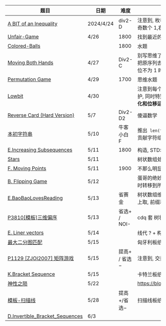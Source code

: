 | 题目                                                         | 日期      | 难度          | 思路                                                         |
| ------------------------------------------------------------ | --------- | ------------- | ------------------------------------------------------------ |
| [A BIT of an Inequality](https://codeforces.com/contest/1957/problem/D) | 2024/4/24 | div2-D        | 注意到, 枚举每个中间数时, 对其最高 bit 位 1, 合法答案数量为左半区间为奇数个 1,右半为偶数个 1, 加上反情况, 用 dp 预处理. |
| [Unfair-Game](https://codeforces.com/problemset/problem/1955/F) | 4/26      | 1800          | 找到最近的 XOR=0, 此后删每次 2 个,                           |
| [Colored-Balls](https://codeforces.com/problemset/problem/1954/D) |           | 1800          | 水题                                                         |
| [Moving Both Hands](https://codeforces.com/contest/1966/problem/C) | 4/27      | Div2-C        | 别写思维了, 写一写正宗的 SG 吧!<br />把原序列去重排序, 让相邻两数的差值为新序列, 再从后往前跑 SG, 当某一位不为 1 时, 也要从 <x-1,before> ~ <1,before> 更新出来 |
| [Permutation Game](https://codeforces.com/problemset/problem/1772/E) | 4/29      | 1700          | 思维水题                                                     |
| [Lowbit](https://codeforces.com/problemset/gymProblem/103145/D) | 4/30      |               | 注意到每个数最多加 log 次, 就可以用统一的 *2 操作来维护, 所以建树维护, 同时特别标记每个数是否到达 100..00 状态, 没的话单独处理. **注意初始化和位移运算爆范围** |
| [Reverse Card (Hard Version)](https://codeforces.com/contest/1972/problem/D2) | 5/7       | Div2-D2       | 傻逼数学                                                     |
| [本初字符串](https://ac.nowcoder.com/acm/contest/82401/F)    | 5/10      | 牛客小白 F    | 推出` len(t)` 为` len(s)` 的因子, 之后枚举 `len(t)` 长度, 先找出每位取最大贡献字符组成的 `t`,再从前往后依次尝试缩小 `t[i]`. |
| [E.Increasing Subsequences](https://codeforces.com/problemset/problem/1922/E) | 5/11      | 1800          | 构造, STD::list 竟然是循环链表                               |
| [Stars](http://poj.org/problem?id=2352)                      | 5/11      |               | 树状数组处理二维偏序, 毒瘤的 POJ ! ! !                       |
| [F. Moving Points](https://codeforces.com/problemset/problem/1311/F) | 5/11      | 1900          | 不那么明显的二维偏序, 树状数组 + 离散化 处理                 |
| [B. Flipping Game](https://codeforces.com/gym/104459/problem/B) | 5/12      |               | 蛋哥的绝妙 DP, `dp[tis][i]`维护当前字符串有多少与目标字符串不同, 转移时转移到所有的可能下一层`dp[nex][i]`, and 卡 log 时间,预处理出来 inv. |
| [E.BaoBaoLovesReading](https://codeforces.com/gym/104459/problem/E) | 5/13      | 省赛金        | 树状数组维护每两个相同的书之间有多少种书, 种类大于 k 就要重新从书架上取, 前缀和同时维护 k=1~n 的答案. |
| [P3810[模板]三维偏序](https://www.luogu.com.cn/problem/P3810) | 5/13      | 省选+ / NOI-  | cdq 套 树状数组处理, 也可以 cdq 套 cdq 处理                  |
| [E. Liner vectors](https://codeforces.com/gym/102801/problem/E) | 5/14      |               | 线代 ? + 构造                                                |
| [最大二分图匹配](https://www.luogu.com.cn/problem/P3386)     | 5/15      |               | 匈牙利板纸                                                   |
| [P1129 [ZJOI2007] 矩阵游戏](https://www.luogu.com.cn/problem/P1129) | 5/15      | 提高+ / 省选− | 注意到, 交换行列等价, 就按黑色块的 x,y 坐标连边, 跑最大二分图 |
| [K.Bracket Sequence](https://codeforces.com/gym/103486/problem/K) | 5/15      |               | 卡特兰板纸                                                   |
| [神性之陨](https://ac.nowcoder.com/acm/problem/267934)       | 5/22      |               | https://blog.nowcoder.net/n/82256070063e4a25bbbb966f3ad4fccd |
| [模板-扫描线](https://www.luogu.com.cn/problem/P5490)        | 5/28      | 提高+/省选−   | 扫描线板纸                                                   |
| [D.Invertible_Bracket_Sequences](https://codeforces.com/contest/1976/problem/D) | 6/3       |               |                                                              |
